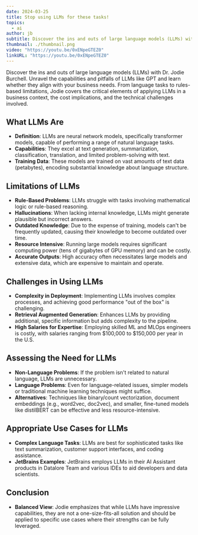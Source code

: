 ```yaml
---
date: 2024-03-25
title: Stop using LLMs for these tasks!
topics:
  - ai
author: jb
subtitle: Discover the ins and outs of large language models (LLMs) with Dr. Jodie Burchell.
thumbnail: ./thumbnail.png
video: "https://youtu.be/0xENpeGTEZ0"
linkURL: "https://youtu.be/0xENpeGTEZ0"
---
```


Discover the ins and outs of large language models (LLMs) with Dr. Jodie Burchell. Unravel the capabilities and pitfalls of LLMs like GPT and learn whether they align with your business needs. From language tasks to rules-based limitations, Jodie covers the critical elements of applying LLMs in a business context, the cost implications, and the technical challenges involved.

## What LLMs Are

- **Definition**: LLMs are neural network models, specifically transformer models, capable of performing a range of natural language tasks.
- **Capabilities**: They excel at text generation, summarization, classification, translation, and limited problem-solving with text.
- **Training Data**: These models are trained on vast amounts of text data (petabytes), encoding substantial knowledge about language structure.

## Limitations of LLMs

- **Rule-Based Problems**: LLMs struggle with tasks involving mathematical logic or rule-based reasoning.
- **Hallucinations**: When lacking internal knowledge, LLMs might generate plausible but incorrect answers.
- **Outdated Knowledge**: Due to the expense of training, models can't be frequently updated, causing their knowledge to become outdated over time.
- **Resource Intensive**: Running large models requires significant computing power (tens of gigabytes of GPU memory) and can be costly.
- **Accurate Outputs**: High accuracy often necessitates large models and extensive data, which are expensive to maintain and operate.

## Challenges in Using LLMs

- **Complexity in Deployment**: Implementing LLMs involves complex processes, and achieving good performance "out of the box" is challenging.
- **Retrieval Augmented Generation**: Enhances LLMs by providing additional, specific information but adds complexity to the pipeline.
- **High Salaries for Expertise**: Employing skilled ML and MLOps engineers is costly, with salaries ranging from $100,000 to $150,000 per year in the U.S.

## Assessing the Need for LLMs

- **Non-Language Problems**: If the problem isn't related to natural language, LLMs are unnecessary.
- **Language Problems**: Even for language-related issues, simpler models or traditional machine learning techniques might suffice.
- **Alternatives**: Techniques like binary/count vectorization, document embeddings (e.g., word2vec, doc2vec), and smaller, fine-tuned models like distilBERT can be effective and less resource-intensive.

## Appropriate Use Cases for LLMs

- **Complex Language Tasks**: LLMs are best for sophisticated tasks like text summarization, customer support interfaces, and coding assistance.
- **JetBrains Examples**: JetBrains employs LLMs in their AI Assistant products in Datalore Team and various IDEs to aid developers and data scientists.

## Conclusion

- **Balanced View**: Jodie emphasizes that while LLMs have impressive capabilities, they are not a one-size-fits-all solution and should be applied to specific use cases where their strengths can be fully leveraged.
